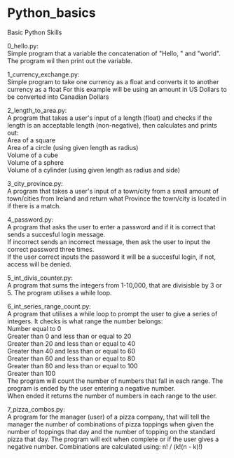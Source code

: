 # Python_basics
Basic Python Skills

0_hello.py:<br>
Simple program that a variable the concatenation of "Hello, " and "world".
The program wil then print out the variable.

1_currency_exchange.py:<br>
Simple program to take one currency as a float and converts it to another currency as a float
For this example will be using an amount in US Dollars to be converted into Canadian Dollars

2_length_to_area.py:<br>
A program that takes a user's input of a length (float) and checks if the length is an acceptable length (non-negative),
then calculates and prints out:<br>
Area of a square<br>
Area of a circle (using given length as radius)<br>
Volume of a cube<br>
Volume of a sphere<br>
Volume of a cylinder (using given length as radius and side)

3_city_province.py:<br>
A program that takes a user's input of a town/city from a small amount of town/cities from Ireland and
return what Province the town/city is located in if there is a match.

4_password.py:<br>
A program that asks the user to enter a password and if it is correct that sends a succesful login message.  
If incorrect sends an incorrect message, then ask the user to input the correct password three times.  
If the user correct inputs the password it will be a succesful login, if not, access will be denied.

5_int_divis_counter.py:<br>
A program that sums the integers from 1-10,000, that are divisisble by 3 or 5. The program utilises a while loop.

6_int_series_range_count.py:<br>
A program that utilises a while loop to prompt the user to give a series of integers.  It checks is what range the number belongs:<br>
Number equal to 0<br>
Greater than 0 and less than or equal to 20<br>
Greater than 20 and less than or equal to 40<br>
Greater than 40 and less than or equal to 60<br>
Greater than 60 and less than or equal to 80<br>
Greater than 80 and less than or equal to 100<br>
Greater than 100<br>
The program will count the number of numbers that fall in each range.  The program is ended by the user entering a negative number.  
When ended it returns the number of numbers in each range to the user.

7_pizza_combos.py:<br>
A program for the manager (user) of a pizza company, that will tell the manager the number of combinations of pizza toppings when
given the number of toppings that day and the number of topping on the standard pizza that day.  The program will exit when complete
or if the user gives a negative number. Combinations are calculated using: n! / (k!(n - k)!)